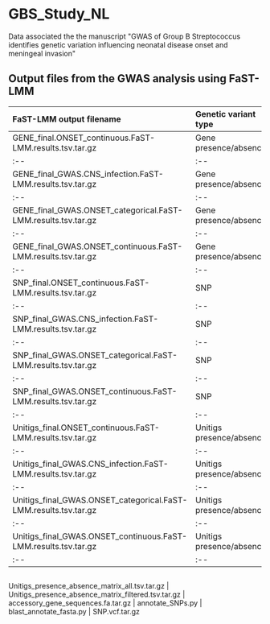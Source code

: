 # GBS_Study_NL
Data associated the the manuscript "GWAS of Group B Streptococcus identifies genetic variation influencing neonatal disease onset and meningeal invasion"

## Output files from the GWAS analysis using FaST-LMM
FaST-LMM output filename | Genetic variant type | Description
:-- | :-- | :--
GENE_final.ONSET_continuous.FaST-LMM.results.tsv.tar.gz | Gene presence/absence |
:-- | :-- | :--
GENE_final_GWAS.CNS_infection.FaST-LMM.results.tsv.tar.gz | Gene presence/absence | 
:-- | :-- | :--
GENE_final_GWAS.ONSET_categorical.FaST-LMM.results.tsv.tar.gz | Gene presence/absence | 
:-- | :-- | :--
GENE_final_GWAS.ONSET_continuous.FaST-LMM.results.tsv.tar.gz | Gene presence/absence | 
:-- | :-- | :--
SNP_final.ONSET_continuous.FaST-LMM.results.tsv.tar.gz | SNP | 
:-- | :-- | :--
SNP_final_GWAS.CNS_infection.FaST-LMM.results.tsv.tar.gz | SNP | 
:-- | :-- | :--
SNP_final_GWAS.ONSET_categorical.FaST-LMM.results.tsv.tar.gz | SNP | 
:-- | :-- | :--
SNP_final_GWAS.ONSET_continuous.FaST-LMM.results.tsv.tar.gz | SNP | 
:-- | :-- | :--
Unitigs_final.ONSET_continuous.FaST-LMM.results.tsv.tar.gz | Unitigs presence/absence | 
:-- | :-- | :--
Unitigs_final_GWAS.CNS_infection.FaST-LMM.results.tsv.tar.gz | Unitigs presence/absence | 
:-- | :-- | :--
Unitigs_final_GWAS.ONSET_categorical.FaST-LMM.results.tsv.tar.gz | Unitigs presence/absence | 
:-- | :-- | :--
Unitigs_final_GWAS.ONSET_continuous.FaST-LMM.results.tsv.tar.gz | Unitigs presence/absence | 
:-- | :-- | :--

## 
Unitigs_presence_absence_matrix_all.tsv.tar.gz | 
Unitigs_presence_absence_matrix_filtered.tsv.tar.gz | 
accessory_gene_sequences.fa.tar.gz | 
annotate_SNPs.py | 
blast_annotate_fasta.py | 
SNP.vcf.tar.gz
